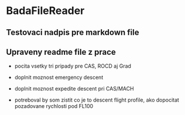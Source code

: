 # BadaFileReader
## Testovaci nadpis pre markdown file
## Upraveny readme file z prace

* pocita vsetky tri pripady pre CAS, ROCD aj Grad

* doplnit moznost emergency descent
* doplnit moznost expedite descent pri CAS/MACH
* potreboval by som zistit co je to descent flight profile, ako dopocitat pozadovane rychlosti pod FL100
